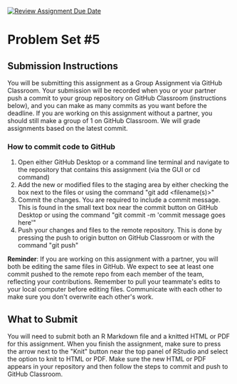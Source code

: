 [![Review Assignment Due Date](https://classroom.github.com/assets/deadline-readme-button-24ddc0f5d75046c5622901739e7c5dd533143b0c8e959d652212380cedb1ea36.svg)](https://classroom.github.com/a/Iy98i_u3)
# Problem Set #5

## Submission Instructions 
You will be submitting this assignment as a Group Assignment via GitHub Classroom. Your submission will be recorded when you or your partner push a commit to your group repository on GitHub Classroom (instructions below), and you can make as many commits as you want before the deadline. If you are working on this assignment without a partner, you should still make a group of 1 on GitHub Classroom. We will grade assignments based on the latest commit.

### How to commit code to GitHub

1.  Open either GitHub Desktop or a command line terminal and navigate to the repository that contains this assignment (via the GUI or cd command)
2.  Add the new or modified files to the staging area by either checking the box next to the files or using the command "git add \<filename(s)\>"
3.  Commit the changes. You are required to include a commit message. This is found in the small text box near the commit button on GitHub Desktop or using the command "git commit -m 'commit message goes here'"
4.  Push your changes and files to the remote repository. This is done by pressing the push to origin button on GitHub Classroom or with the command "git push"

**Reminder**: If you are working on this assignment with a partner, you will both be editing the same files in GitHub. We expect to see at least one commit pushed to the remote repo from each member of the team, reflecting your contributions. Remember to pull your teammate's edits to your local computer before editing files. Communicate with each other to make sure you don't overwrite each other's work.

## What to Submit
You will need to submit both an R Markdown file and a knitted HTML or PDF for this assignment. When you finish the assignment, make sure to press the arrow next to the "Knit" button near the top panel of RStudio and select the option to knit to HTML or PDF. Make sure the new HTML or PDF appears in your repository and then follow the steps to commit and push to GitHub Classroom.
